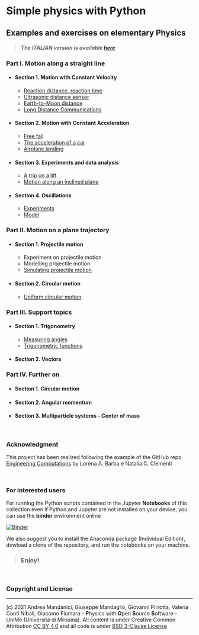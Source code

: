# Simple physics with Python
    
## Examples and exercises on elementary Physics

> ##### The ITALIAN version is available [here](https://github.com/POSS-UniMe/simple-physics-with-Python-ITA)

### Part I. Motion along a straight line
* #### Section 1. Motion with Constant Velocity
     * [Reaction distance, reaction time](https://github.com/POSS-UniMe/simple-physics-with-Python/blob/master/Chapter01/Section01/1-1-1-ReactionDistance.ipynb)
     * [Ultrasonic distance sensor](https://github.com/POSS-UniMe/simple-physics-with-Python/blob/master/Chapter01/Section01/1-1-2-DistanceSensor.ipynb)
     * [Earth-to-Moon distance](https://github.com/POSS-UniMe/simple-physics-with-Python/blob/master/Chapter01/Section01/1-1-3-EarthToMoonDistance.ipynb)
     * [Long Distance Communications](https://github.com/POSS-UniMe/simple-physics-with-Python/blob/master/Chapter01/Section01/1-1-4-LongDistanceCommunications.ipynb)
* #### Section 2. Motion with Constant Acceleration
    * [Free fall](https://github.com/POSS-UniMe/simple-physics-with-Python/blob/master/Chapter01/Section02/1-2-1-FreeFall.ipynb)
    * [The acceleration of a car](https://github.com/POSS-UniMe/simple-physics-with-Python/blob/master/Chapter01/Section02/1-2-2-CarAcceleration.ipynb)
    * [Airplane landing](https://github.com/POSS-UniMe/simple-physics-with-Python/blob/master/Chapter01/Section02/1-2-3-AirplaneLanding.ipynb)
* #### Section 3. Experiments and data analysis
    * [A trip on a lift](https://github.com/POSS-UniMe/simple-physics-with-Python/blob/master/Chapter01/Section03/1-3-1-TripOnALift.ipynb)
    * [Motion along an inclined plane](https://github.com/POSS-UniMe/simple-physics-with-Python/blob/master/Chapter01/Section03/1-3-2-InclinedPlane.ipynb)
* #### Section 4. Oscillations
    * [Experiments](https://github.com/POSS-UniMe/simple-physics-with-Python/blob/master/Chapter01/Section04/1-4-1-OscillationsExp.ipynb)
    * [Model](https://github.com/POSS-UniMe/simple-physics-with-Python/blob/master/Chapter01/Section04/1-4-2-OscillationsModel.ipynb)
### Part II. Motion on a plane trajectory
* #### Section 1. Projectile motion
    * Experiment on projectile motion
    * Modelling projectile motion
    * [Simulating projectile motion](https://github.com/POSS-UniMe/simple-physics-with-Python/blob/master/Chapter02/Section01/2-1-3-ProjectileMotionSimulation.ipynb) 
* #### Section 2. Circular motion
    * [Uniform circular motion](https://github.com/POSS-UniMe/simple-physics-with-Python/blob/master/Chapter02/Section02/2-2-1-UniformCircularMotion.ipynb)
### Part III. Support topics
* #### Section 1. Trigonometry
    * [Measuring angles](https://github.com/POSS-UniMe/simple-physics-with-Python/blob/master/Chapter03/Section01/3-1-1-Trigonometry.ipynb)
    * [Trigonometric functions](https://github.com/POSS-UniMe/simple-physics-with-Python/blob/master/Chapter03/Section01/3-1-2-TrigonometricFunctions.ipynb)
* #### Section 2. Vectors
### Part IV. Further on
* #### Section 1. Circular motion
* #### Section 2. Angular momentum
* #### Section 3. Multiparticle systems - Center of mass

&nbsp;

### Acknowledgment
This project has been realized following the example of the GitHub repo [Engineering Computations](https://github.com/engineersCode/EngComp)
by Lorena A. Barba e Natalia C. Clementi

&nbsp;


### For interested users

For running the Python scripts contained in the Jupyter **Notebooks** of this collection even if Python and Jupyter are not installed on your device, you can use the **binder** environment online

[![Binder](https://mybinder.org/badge_logo.svg)](https://mybinder.org/v2/gh/POSS-UniMe/simple-physics-with-Python/HEAD)

We also suggest you to install the Anaconda package (Individual Edition), dowload a clone of the repository, and run the notebooks on your machine. 

> ###      Enjoy!

&nbsp;

### Copyright and License
--------------------------
(c) 2021 Andrea Mandanici, Giuseppe Mandaglio, Giovanni Pirrotta, Valeria Conti Nibali, Giacomo Fiumara - **P**hysics with **O**pen **S**ource **S**oftware - UniMe (Università di Messina). All content is under Creative Common Attribution  <a rel="license" href="https://creativecommons.org/licenses/by/4.0">CC BY 4.0<a/> 
 and all code is under [BSD 3-Clause License](https://opensource.org/licenses/BSD-3-Clause)


